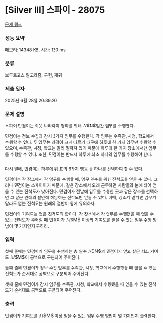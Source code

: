 # [Silver III] 스파이 - 28075 

[문제 링크](https://www.acmicpc.net/problem/28075) 

### 성능 요약

메모리: 14348 KB, 시간: 120 ms

### 분류

브루트포스 알고리즘, 구현, 재귀

### 제출 일자

2025년 6월 28일 20:39:20

### 문제 설명

<p>스파이 민겸이는 이웃 나라와의 평화를 위해 <mjx-container class="MathJax" jax="CHTML" style="font-size: 109%; position: relative;"><mjx-math class="MJX-TEX" aria-hidden="true"><mjx-mi class="mjx-i"><mjx-c class="mjx-c1D441 TEX-I"></mjx-c></mjx-mi></mjx-math><mjx-assistive-mml unselectable="on" display="inline"><math xmlns="http://www.w3.org/1998/Math/MathML"><mi>N</mi></math></mjx-assistive-mml><span aria-hidden="true" class="no-mathjax mjx-copytext">$N$</span></mjx-container>일간 임무를 수행한다.</p>

<p>민겸이는 정보 수집과 감시 2가지 임무를 수행한다. 각 임무는 수족관, 시청, 학교에서 수행할 수 있다. 두 임무는 성격이 크게 다르기 때문에 하루에 한 가지 임무만 수행할 수 있으며, 수족관, 시청, 학교는 멀리 떨어져 있기 때문에 하루에 한 가지 장소에서만 임무를 수행할 수 있다. 또한, 민겸이는 반드시 하루에 최소 하나의 임무를 수행해야 한다.</p>

<p style="text-align: center;"><img alt="" src="https://upload.acmicpc.net/846d2ac1-42ed-4477-974b-65e557a85abf/-/preview/"></p>

<p>다시 말해, 민겸이는 하루에 위 표의 6가지 행동 중 하나를 선택하여 할 수 있다.</p>

<p>민겸이는 각 장소에서 각 임무를 수행할 때, 임무 완수를 위한 진척도를 얻을 수 있다. 그러나 민겸이는 스파이이기 때문에, 같은 장소에서 오래 근무하면 사람들의 눈에 띄어 얻을 수 있는 진척도가 낮아진다. 민겸이가 전날에 임무를 수행한 곳과 같은 장소를 선택하면 그 날은 원래의 절반에 해당하는 진척도만 얻을 수 있다. 이때, 장소가 같다면 임무가 달라도 얻는 진척도는 원래의 절반이 됨에 유의하자.</p>

<p>민겸이의 기여도는 얻은 진척도의 합이다. 각 장소에서 각 임무를 수행했을 때 얻을 수 있는 진척도가 주어질 때 민겸이가 <mjx-container class="MathJax" jax="CHTML" style="font-size: 109%; position: relative;"><mjx-math class="MJX-TEX" aria-hidden="true"><mjx-mi class="mjx-i"><mjx-c class="mjx-c1D440 TEX-I"></mjx-c></mjx-mi></mjx-math><mjx-assistive-mml unselectable="on" display="inline"><math xmlns="http://www.w3.org/1998/Math/MathML"><mi>M</mi></math></mjx-assistive-mml><span aria-hidden="true" class="no-mathjax mjx-copytext">$M$</span></mjx-container> 이상의 기여도를 얻을 수 있는 임무 수행 방법이 몇 가지인지 구하라.</p>

### 입력 

 <p>첫째 줄에는 민겸이가 임무를 수행하는 총 일수 <mjx-container class="MathJax" jax="CHTML" style="font-size: 109%; position: relative;"><mjx-math class="MJX-TEX" aria-hidden="true"><mjx-mi class="mjx-i"><mjx-c class="mjx-c1D441 TEX-I"></mjx-c></mjx-mi></mjx-math><mjx-assistive-mml unselectable="on" display="inline"><math xmlns="http://www.w3.org/1998/Math/MathML"><mi>N</mi></math></mjx-assistive-mml><span aria-hidden="true" class="no-mathjax mjx-copytext">$N$</span></mjx-container>과 민겸이가 얻고 싶은 최소 기여도 <mjx-container class="MathJax" jax="CHTML" style="font-size: 109%; position: relative;"><mjx-math class="MJX-TEX" aria-hidden="true"><mjx-mi class="mjx-i"><mjx-c class="mjx-c1D440 TEX-I"></mjx-c></mjx-mi></mjx-math><mjx-assistive-mml unselectable="on" display="inline"><math xmlns="http://www.w3.org/1998/Math/MathML"><mi>M</mi></math></mjx-assistive-mml><span aria-hidden="true" class="no-mathjax mjx-copytext">$M$</span></mjx-container>이 공백으로 구분되어 주어진다.</p>

<p>둘째 줄에 민겸이가 정보 수집 임무를 수족관, 시청, 학교에서 수행했을 때 얻을 수 있는 진척도가 순서대로 공백으로 구분되어 주어진다.</p>

<p>셋째 줄에 민겸이가 감시 임무를 수족관, 시청, 학교에서 수행했을 때 얻을 수 있는 진척도가 순서대로 공백으로 구분되어 주어진다.</p>

### 출력 

 <p>민겸이가 기여도를 <mjx-container class="MathJax" jax="CHTML" style="font-size: 109%; position: relative;"><mjx-math class="MJX-TEX" aria-hidden="true"><mjx-mi class="mjx-i"><mjx-c class="mjx-c1D440 TEX-I"></mjx-c></mjx-mi></mjx-math><mjx-assistive-mml unselectable="on" display="inline"><math xmlns="http://www.w3.org/1998/Math/MathML"><mi>M</mi></math></mjx-assistive-mml><span aria-hidden="true" class="no-mathjax mjx-copytext">$M$</span></mjx-container> 이상 얻을 수 있는 임무 수행 방법이 몇 가지인지 출력한다.</p>

